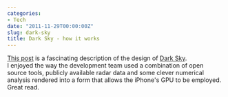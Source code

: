 ```yaml
---
categories:
- Tech
date: "2011-11-29T00:00:00Z"
slug: dark-sky
title: Dark Sky - how it works
---
```

[This post][jackadam] is a fascinating description of the design of [Dark Sky][kickstarter].  
I enjoyed the way the development team used a combination of open source tools, publicly available radar data and some clever numerical analysis rendered into a form that allows the iPhone's GPU to be employed. Great read.

[jackadam]: http://blog.jackadam.net/2011/how-dark-sky-works/
[kickstarter]: http://www.kickstarter.com/projects/jackadam/dark-sky-hyperlocal-weather-prediction-and-visuali

